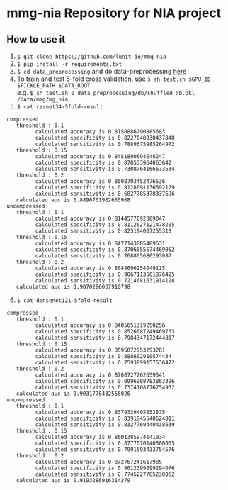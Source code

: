 
# mmg-nia Repository for NIA project    
    
## How to use it 
1. `$ git clone https://github.com/lunit-io/mmg-nia`  
2. `$ pip install -r requirements.txt` 
3. `$ cd data_preprocessing` and do data-preprocessing [here](https://github.com/lunit-io/mmg-model-nia/tree/master/data_preprocessing)
4. To train and test 5-fold cross validation, use `$ sh test.sh $GPU_ID $PICKLE_PATH $DATA_ROOT` \
e.g. `$ sh test.sh 0 data_preprocessing/db/shuffled_db.pkl /data/mmg/mg_nia`  
5. `$ cat resnet34-5fold-result`  
```  
compressed
   threshold : 0.1
         calculated accuracy is 0.8150886790885683
         calculated specificity is 0.8227048930437848
         calculated sensitivity is 0.7889675985264972
   threshold : 0.15
         calculated accuracy is 0.8451890694648247
         calculated specificity is 0.878533964063642
         calculated sensitivity is 0.7308764166673534
   threshold : 0.2
         calculated accuracy is 0.8608703452476536
         calculated specificity is 0.9128091136592129
         calculated sensitivity is 0.6827785378337696
   calculated auc is 0.8896701982655968
uncompressed
   threshold : 0.1
         calculated accuracy is 0.8144577092389047
         calculated specificity is 0.8112627121478205
         calculated sensitivity is 0.825194007255318
   threshold : 0.15
         calculated accuracy is 0.8477143885489631
         calculated specificity is 0.8706655574469052
         calculated sensitivity is 0.768865680293087
   threshold : 0.2
         calculated accuracy is 0.8648696254049115
         calculated specificity is 0.9067113501876425
         calculated sensitivity is 0.7214681631914128
   calculated auc is 0.9070296037910798
```  
6. `$ cat densenet121-5fold-result`  
```  
compressed
   threshold : 0.1
         calculated accuracy is 0.8405651319250256
         calculated specificity is 0.8526687249469763
         calculated sensitivity is 0.7984347172444817
   threshold : 0.15
         calculated accuracy is 0.8595072953293281
         calculated specificity is 0.888602910574434
         calculated sensitivity is 0.7593899157536472
   threshold : 0.2
         calculated accuracy is 0.8708727262659541
         calculated specificity is 0.9096908783863396
         calculated sensitivity is 0.7374108776754932
   calculated auc is 0.9031778432556026
uncompressed
   threshold : 0.1
         calculated accuracy is 0.8379339405852875
         calculated specificity is 0.8391845548624011
         calculated sensitivity is 0.8327769440438639
   threshold : 0.15
         calculated accuracy is 0.8601385974141034
         calculated specificity is 0.8777076140580005
         calculated sensitivity is 0.7991593433754576
   threshold : 0.2
         calculated accuracy is 0.872767241617985
         calculated specificity is 0.9012399299294076
         calculated sensitivity is 0.7745227785230062
   calculated auc is 0.9193286916314279
```
